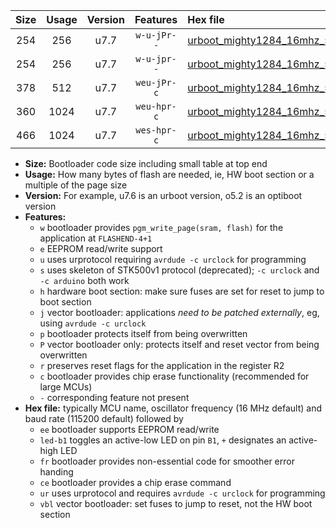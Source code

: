 |Size|Usage|Version|Features|Hex file|
|:-:|:-:|:-:|:-:|:--|
|254|256|u7.7|`w-u-jPr--`|[urboot_mighty1284_16mhz_500000bps_led+b7_ur_vbl.hex](https://raw.githubusercontent.com/stefanrueger/urboot.hex/main/boards/mighty1284/fcpu_16mhz/500000_bps/urboot_mighty1284_16mhz_500000bps_led+b7_ur_vbl.hex)|
|254|256|u7.7|`w-u-jpr--`|[urboot_mighty1284_16mhz_500000bps_led+b7_fr_ur_vbl.hex](https://raw.githubusercontent.com/stefanrueger/urboot.hex/main/boards/mighty1284/fcpu_16mhz/500000_bps/urboot_mighty1284_16mhz_500000bps_led+b7_fr_ur_vbl.hex)|
|378|512|u7.7|`weu-jPr-c`|[urboot_mighty1284_16mhz_500000bps_ee_led+b7_fr_ce_ur_vbl.hex](https://raw.githubusercontent.com/stefanrueger/urboot.hex/main/boards/mighty1284/fcpu_16mhz/500000_bps/urboot_mighty1284_16mhz_500000bps_ee_led+b7_fr_ce_ur_vbl.hex)|
|360|1024|u7.7|`weu-hpr-c`|[urboot_mighty1284_16mhz_500000bps_ee_led+b7_fr_ce_ur.hex](https://raw.githubusercontent.com/stefanrueger/urboot.hex/main/boards/mighty1284/fcpu_16mhz/500000_bps/urboot_mighty1284_16mhz_500000bps_ee_led+b7_fr_ce_ur.hex)|
|466|1024|u7.7|`wes-hpr-c`|[urboot_mighty1284_16mhz_500000bps_ee_led+b7_fr_ce.hex](https://raw.githubusercontent.com/stefanrueger/urboot.hex/main/boards/mighty1284/fcpu_16mhz/500000_bps/urboot_mighty1284_16mhz_500000bps_ee_led+b7_fr_ce.hex)|

- **Size:** Bootloader code size including small table at top end
- **Usage:** How many bytes of flash are needed, ie, HW boot section or a multiple of the page size
- **Version:** For example, u7.6 is an urboot version, o5.2 is an optiboot version
- **Features:**
  + `w` bootloader provides `pgm_write_page(sram, flash)` for the application at `FLASHEND-4+1`
  + `e` EEPROM read/write support
  + `u` uses urprotocol requiring `avrdude -c urclock` for programming
  + `s` uses skeleton of STK500v1 protocol (deprecated); `-c urclock` and `-c arduino` both work
  + `h` hardware boot section: make sure fuses are set for reset to jump to boot section
  + `j` vector bootloader: applications *need to be patched externally*, eg, using `avrdude -c urclock`
  + `p` bootloader protects itself from being overwritten
  + `P` vector bootloader only: protects itself and reset vector from being overwritten
  + `r` preserves reset flags for the application in the register R2
  + `c` bootloader provides chip erase functionality (recommended for large MCUs)
  + `-` corresponding feature not present
- **Hex file:** typically MCU name, oscillator frequency (16 MHz default) and baud rate (115200 default) followed by
  + `ee` bootloader supports EEPROM read/write
  + `led-b1` toggles an active-low LED on pin `B1`, `+` designates an active-high LED
  + `fr` bootloader provides non-essential code for smoother error handing
  + `ce` bootloader provides a chip erase command
  + `ur` uses urprotocol and requires `avrdude -c urclock` for programming
  + `vbl` vector bootloader: set fuses to jump to reset, not the HW boot section
